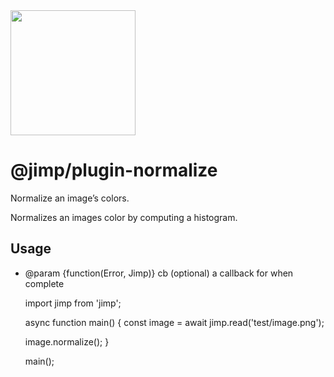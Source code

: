 <img src="https://s3.amazonaws.com/pix.iemoji.com/images/emoji/apple/ios-11/256/crayon.png" width="200" height="200" />

<span class="citation" data-cites="jimp/plugin-normalize">@jimp/plugin-normalize</span>
=======================================================================================

Normalize an image’s colors.

Normalizes an images color by computing a histogram.

Usage
-----

-   <span class="citation" data-cites="param">@param</span> {function(Error, Jimp)} cb (optional) a callback for when complete

    import jimp from 'jimp';

    async function main() {
      const image = await jimp.read('test/image.png');

      image.normalize();
    }

    main();
